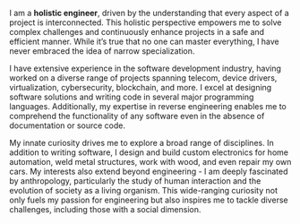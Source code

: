 I am a __holistic engineer__, driven by the understanding that every aspect of a project is interconnected. This holistic perspective empowers me to solve complex challenges and continuously enhance projects in a safe and efficient manner. While it’s true that no one can master everything, I have never embraced the idea of narrow specialization.

I have extensive experience in the software development industry, having worked on a diverse range of projects spanning telecom, device drivers, virtualization, cybersecurity, blockchain, and more. I excel at designing software solutions and writing code in several major programming languages. Additionally, my expertise in reverse engineering enables me to comprehend the functionality of any software even in the absence of documentation or source code.

My innate curiosity drives me to explore a broad range of disciplines. In addition to writing software, I design and build custom electronics for home automation, weld metal structures, work with wood, and even repair my own cars. My interests also extend beyond engineering - I am deeply fascinated by anthropology, particularly the study of human interaction and the evolution of society as a living organism. This wide-ranging curiosity not only fuels my passion for engineering but also inspires me to tackle diverse challenges, including those with a social dimension.
